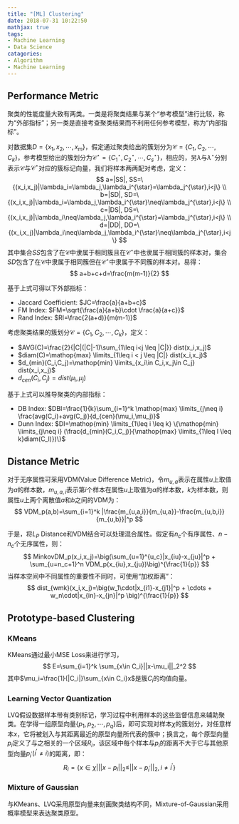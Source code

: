 ```yaml
---
title: "[ML] Clustering"
date: 2018-07-31 10:22:50
mathjax: true
tags:
- Machine Learning
- Data Science
catagories:
- Algorithm
- Machine Learning
---
```

## Performance Metric
聚类的性能度量大致有两类。一类是将聚类结果与某个“参考模型”进行比较，称为“外部指标”；另一类是直接考查聚类结果而不利用任何参考模型，称为“内部指标”。

对数据集$D=\{x_1,x_2,\cdots,x_m\}$，假定通过聚类给出的簇划分为$\mathcal{C}=\{C_1,C_2,\cdots,C_k\}$，参考模型给出的簇划分为$\mathcal{C}^{\star}=\{C^{\star}_1,C^{\star}_2,\cdots,C^{\star}_s\}$，相应的，另$\lambda$与$\lambda^{\star}$分别表示$\mathcal{C}$与$\mathcal{C}^{\star}$对应的簇标记向量，我们将样本两两配对考虑，定义：
$$
a=|SS|, SS=\{(x_i,x_j)|\lambda_i=\lambda_j,\lambda_i^{\star}=\lambda_j^{\star},i<j\} \\
b=|SD|, SD=\{(x_i,x_j)|\lambda_i=\lambda_j,\lambda_i^{\star}\neq\lambda_j^{\star},i<j\} \\
c=|DS|, DS=\{(x_i,x_j)|\lambda_i\neq\lambda_j,\lambda_i^{\star}=\lambda_j^{\star},i<j\} \\
d=|DD|, DD=\{(x_i,x_j)|\lambda_i\neq\lambda_j,\lambda_i^{\star}\neq\lambda_j^{\star},i<j\}
$$
其中集合$SS$包含了在$\mathcal{C}$中隶属于相同簇且在$\mathcal{C}^{\star}$中也隶属于相同簇的样本对，集合$SD$包含了在$\mathcal{C}$中隶属于相同簇但在$\mathcal{C}^{\star}$中隶属于不同簇的样本对。易得：
$$
a+b+c+d=\frac{m(m-1)}{2}
$$

基于上式可得以下外部指标：
* Jaccard Coefficient: $JC=\frac{a}{a+b+c}$
* FM Index: $FM=\sqrt{\frac{a}{a+b}\cdot \frac{a}{a+c}}$
* Rand Index: $RI=\frac{2(a+d)}{m(m-1)}$

考虑聚类结果的簇划分$\mathcal{C}=\{C_1,C_2,\cdots,C_k\}$，定义：
* $AVG(C)=\frac{2}{|C|(|C|-1)\sum_{1\leq i<j \leq |C|}} dist(x_i,x_j)$
* $diam(C)=\mathop{max} \limits_{1\leq i < j \leq |C|} dist(x_i,x_j)$
* $d_{min}(C_i,C_j)=\mathop{min} \limits_{x_i\in C_i,x_j\in C_j} dist(x_i,x_j)$
* $d_{cen}(C_i,C_j)=dist(\mu_i,\mu_j)$

基于上式可以推导聚类的内部指标：
* DB Index: $DBI=\frac{1}{k}\sum_{i=1}^k \mathop{max} \limits_{j\neq i} \frac{avg(C_i)+avg(C_j)}{d_{cen}(\mu_i,\mu_j)}$
* Dunn Index: $DI=\mathop{min} \limits_{1\leq i \leq k} \{\mathop{min} \limits_{j\neq i} (\frac{d_{min}(C_i,C_j)}{\mathop{max} \limits_{1\leq l \leq k}diam(C_l)})\}$

## Distance Metric
对于无序属性可采用VDM(Value Difference Metric)，令$m_{u,a}$表示在属性$u$上取值为$a$的样本数，$m_{u,a,i}$表示第$i$个样本在属性$u$上取值为$a$的样本数，$k$为样本数，则属性$u$上两个离散值$a$和$b$之间的VDM为：
$$
VDM_p(a,b)=\sum_{i=1}^k |\frac{m_{u,a,i}}{m_{u,a}}-\frac{m_{u,b,i}}{m_{u,b}}|^p
$$

于是，将$L_P$ Distance和VDM结合可以处理混合属性。假定有$n_c$个有序属性、$n-n_c$个无序属性，则：
$$
MinkovDM_p(x_i,x_j)=\big(\sum_{u=1}^{u_c}|x_{iu}-x_{ju}|^p + \sum_{u=n_c+1}^n VDM_p(x_{iu},x_{ju})\big)^{\frac{1}{p}}
$$
当样本空间中不同属性的重要性不同时，可使用“加权距离”：
$$
dist_{wmk}(x_i,x_j)=\big(w_1\cdot|x_{i1}-x_{j1}|^p + \cdots + w_n\cdot|x_{in}-x_{jn}|^p \big)^{\frac{1}{p}}
$$

## Prototype-based Clustering
### KMeans
KMeans通过最小MSE Loss来进行学习，
$$
E=\sum_{i=1}^k \sum_{x\in C_i}||x-\mu_i||_2^2
$$
其中$\mu_i=\frac{1}{|C_i|}\sum_{x\in C_i}x$是簇$C_i$的均值向量。

### Learning Vector Quantization
LVQ假设数据样本带有类别标记，学习过程中利用样本的这些监督信息来辅助聚类。在学得一组原型向量$\{p_1,p_2,\cdots,p_q\}$后，即可实现对样本$\chi$的簇划分，对任意样本$x$，它将被划入与其距离最近的原型向量所代表的簇中；换言之，每个原型向量$p_i$定义了与之相关的一个区域$R_i$，该区域中每个样本与$p_i$的距离不大于它与其他原型向量$p_{i^{'}}(i^{'}\neq i)$的距离，即：
$$
R_i=\{x\in \chi| ||x-p_i||_2\leq ||x-p_{i^{'}}||_2,i\neq i^{'}\}
$$

### Mixture of Gaussian
与KMeans、LVQ采用原型向量来刻画聚类结构不同，Mixture-of-Gaussian采用概率模型来表达聚类原型。